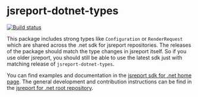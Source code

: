 # jsreport-dotnet-types
[![Build status](https://ci.appveyor.com/api/projects/status/sx90dahobt3dhr2f?svg=true)](https://ci.appveyor.com/project/pofider/jsreport-dotnet-types)

This package includes strong types like `Configuration` or `RenderRequest` which are shared across the .net sdk for jsreport repositories. The releases of the package should match the type changes in jsreport itself. So if you use older jsreport, you should still be able to use the latest sdk just with matching release of `jsreport-dotnet-types`.

You can find examples and documentation in the [jsreport sdk for .net home page](https://jsreport.net/learn/dotnet-v2).
The general development and contribution instructions can be find in the [jsreport for .net  root repository](https://github.com/jsreport/jsreport-dotnet).